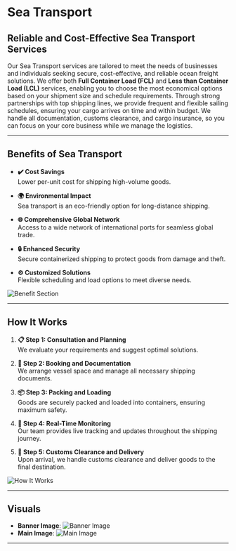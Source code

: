 

# **Sea Transport**  

## **Reliable and Cost-Effective Sea Transport Services**

Our Sea Transport services are tailored to meet the needs of businesses and individuals seeking secure, cost-effective, and reliable ocean freight solutions. We offer both **Full Container Load (FCL)** and **Less than Container Load (LCL)** services, enabling you to choose the most economical options based on your shipment size and schedule requirements. Through strong partnerships with top shipping lines, we provide frequent and flexible sailing schedules, ensuring your cargo arrives on time and within budget. We handle all documentation, customs clearance, and cargo insurance, so you can focus on your core business while we manage the logistics.

---

## **Benefits of Sea Transport**

- **✔️ Cost Savings**  
  Lower per-unit cost for shipping high-volume goods.
  
- **🌍 Environmental Impact**  
  Sea transport is an eco-friendly option for long-distance shipping.

- **🌐 Comprehensive Global Network**  
  Access to a wide network of international ports for seamless global trade.

- **🔒 Enhanced Security**  
  Secure containerized shipping to protect goods from damage and theft.

- **⚙️ Customized Solutions**  
  Flexible scheduling and load options to meet diverse needs.

![Benefit Section](/images/sea-transport/benefits.jpg)

---

## **How It Works**

1. **📋 Step 1: Consultation and Planning**  
   We evaluate your requirements and suggest optimal solutions.

2. **📄 Step 2: Booking and Documentation**  
   We arrange vessel space and manage all necessary shipping documents.

3. **📦 Step 3: Packing and Loading**  
   Goods are securely packed and loaded into containers, ensuring maximum safety.

4. **📡 Step 4: Real-Time Monitoring**  
   Our team provides live tracking and updates throughout the shipping journey.

5. **🚚 Step 5: Customs Clearance and Delivery**  
   Upon arrival, we handle customs clearance and deliver goods to the final destination.

![How It Works](/images/sea-transport/how-it-works.jpg)

---

## **Visuals**  

- **Banner Image**: ![Banner Image](/images/sea-transport/banner.png)
- **Main Image**: ![Main Image](/images/sea-transport/main.png)

---



